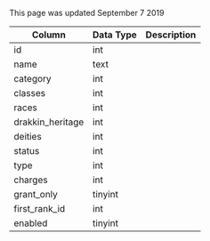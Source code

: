 This page was updated September 7 2019

| Column           | Data Type | Description |
| ---------------- | --------- | ----------- |
| id               | int       |             |
| name             | text      |             |
| category         | int       |             |
| classes          | int       |             |
| races            | int       |             |
| drakkin_heritage | int       |             |
| deities          | int       |             |
| status           | int       |             |
| type             | int       |             |
| charges          | int       |             |
| grant_only       | tinyint   |             |
| first_rank_id    | int       |             |
| enabled          | tinyint   |             |
